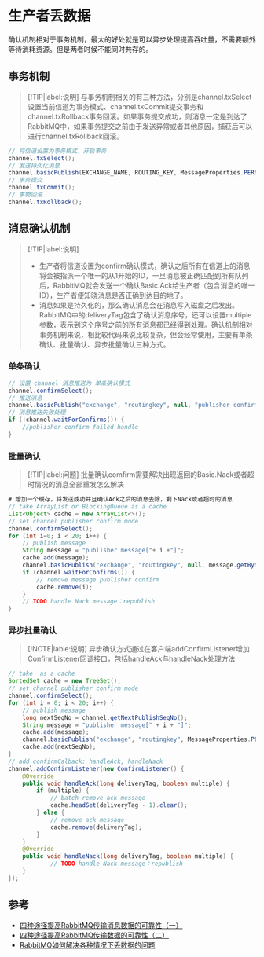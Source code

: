 # 生产者丢数据
确认机制相对于事务机制，最大的好处就是可以异步处理提高吞吐量，不需要额外等待消耗资源。但是两者时候不能同时共存的。

## 事务机制
>[!TIP|label:说明]
>与事务机制相关的有三种方法，分别是channel.txSelect设置当前信道为事务模式、channel.txCommit提交事务和channel.txRollback事务回滚。如果事务提交成功，则消息一定是到达了RabbitMQ中，如果事务提交之前由于发送异常或者其他原因，捕获后可以进行channel.txRollback回滚。

```java
// 将信道设置为事务模式，开启事务
channel.txSelect(); 
// 发送持久化消息
channel.basicPublish(EXCHANGE_NAME, ROUTING_KEY, MessageProperties.PERSISTENT_TEXT_PLAIN, "transaction messages".getBytes()); 
// 事务提交
channel.txCommit();
// 事物回滚
channel.txRollback();
```

## 消息确认机制
>[!TIP|label:说明]
> - 生产者将信道设置为confirm确认模式，确认之后所有在信道上的消息将会被指派一个唯一的从1开始的ID，一旦消息被正确匹配到所有队列后，RabbitMQ就会发送一个确认Basic.Ack给生产者（包含消息的唯一ID），生产者便知晓消息是否正确到达目的地了。
> - 消息如果是持久化的，那么确认消息会在消息写入磁盘之后发出。RabbitMQ中的deliveryTag包含了确认消息序号，还可以设置multiple参数，表示到这个序号之前的所有消息都已经得到处理。确认机制相对事务机制来说，相比较代码来说比较复杂，但会经常使用，主要有单条确认、批量确认、异步批量确认三种方式。

### 单条确认
```java
// 设置 channel 消息推送为 单条确认模式 
channel.confirmSelect();
// 推送消息
channel.basicPublish("exchange", "routingkey", null, "publisher confirm test".getBytes());
// 消息推送失败处理
if (!channel.waitForConfirms()) {
    //publisher confirm failed handle
}
```

### 批量确认
>[!TIP|label:问题]
> 批量确认comfirm需要解决出现返回的Basic.Nack或者超时情况的消息全部重发怎么解决

```java
# 增加一个缓存，将发送成功并且确认Ack之后的消息去除，剩下Nack或者超时的消息
// take ArrayList or BlockingQueue as a cache
List<Object> cache = new ArrayList<>();
// set channel publisher confirm mode
channel.confirmSelect();
for (int i=0; i < 20; i++) {
    // publish message
    String message = "publisher message["+ i +"]";
    cache.add(message);
    channel.basicPublish("exchange", "routingkey", null, message.getBytes());
    if (channel.waitForConfirms()) {
        // remove message publisher confirm
        cache.remove(i);
    }
    // TODO handle Nack message：republish
}
```

### 异步批量确认
>[!NOTE|lable:说明]
>异步确认方式通过在客户端addConfirmListener增加ConfirmListener回调接口，包括handleAck与handleNack处理方法

```java
// take  as a cache
SortedSet cache = new TreeSet();
// set channel publisher confirm mode
channel.confirmSelect();
for (int i = 0; i < 20; i++) {
    // publish message
    long nextSeqNo = channel.getNextPublishSeqNo();
    String message = "publisher message[" + i + "]";
    cache.add(message);
    channel.basicPublish("exchange", "routingkey", MessageProperties.PERSISTENT_TEXT_PLAIN, message.getBytes());
    cache.add(nextSeqNo);
}
// add confirmCalback: handleAck, handleNack
channel.addConfirmListener(new ConfirmListener() {
    @Override
    public void handleAck(long deliveryTag, boolean multiple) {
        if (multiple) {
            // batch remove ack message
            cache.headSet(deliveryTag - 1).clear();
        } else {
            // remove ack message
            cache.remove(deliveryTag);
        }
    }
    @Override
    public void handleNack(long deliveryTag, boolean multiple) {
            // TODO handle Nack message：republish
    }
});
```

## 参考
- [四种途径提高RabbitMQ传输消息数据的可靠性（一）](https://www.cnblogs.com/jian0110/p/10419013.html)
- [四种途径提高RabbitMQ传输数据的可靠性（二）](https://www.cnblogs.com/jian0110/p/10424927.html)
- [RabbitMQ如何解决各种情况下丢数据的问题](https://www.cnblogs.com/tinyj/p/9977205.html)